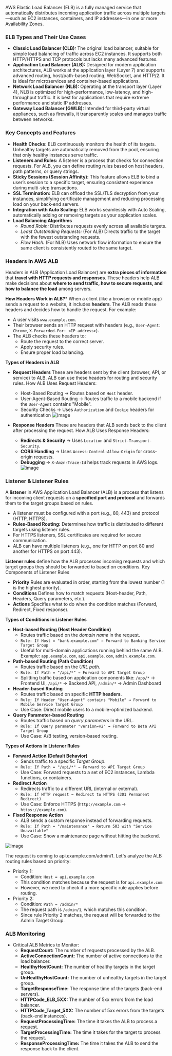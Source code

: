 AWS Elastic Load Balancer (ELB) is a fully managed service that automatically distributes incoming application traffic across multiple targets—such as EC2 instances, containers, and IP addresses—in one or more Availability Zones.

### ELB Types and Their Use Cases ###
- **Classic Load Balancer (CLB):** The original load balancer, suitable for simple load balancing of traffic across EC2 instances. It supports both HTTP/HTTPS and TCP protocols but lacks many advanced features.
- **Application Load Balancer (ALB):** Designed for modern application architectures, ALB works at the application layer (Layer 7) and supports advanced routing, host/path-based routing, WebSocket, and HTTP/2. It is ideal for microservices and container-based applications.
- **Network Load Balancer (NLB):** Operating at the transport layer (Layer 4), NLB is optimized for high-performance, low-latency, and high-throughput traffic. It is best for applications that require extreme performance and static IP addresses.
- **Gateway Load Balancer (GWLB):** Intended for third-party virtual appliances, such as firewalls, it transparently scales and manages traffic between networks.

### Key Concepts and Features ###
- **Health Checks:** ELB continuously monitors the health of its targets. Unhealthy targets are automatically removed from the pool, ensuring that only healthy instances serve traffic.
- **Listeners and Rules:** A listener is a process that checks for connection requests. For ALB, you can define routing rules based on host headers, path patterns, or query strings.
- **Sticky Sessions (Session Affinity):** This feature allows ELB to bind a user’s session to a specific target, ensuring consistent experience during multi-step transactions.
- **SSL Termination:** ELB can offload the SSL/TLS decryption from your instances, simplifying certificate management and reducing processing load on your back-end servers.
- **Integration with Auto Scaling:** ELB works seamlessly with Auto Scaling, automatically adding or removing targets as your application scales.
- **Load Balancing Algorithms**
  - *Round Robin:* Distributes requests evenly across all available targets.
  - *Least Outstanding Requests:* (For ALB) Directs traffic to the target with the fewest outstanding requests.
  - *Flow Hash:* (For NLB) Uses network flow information to ensure the same client is consistently routed to the same target.

### Headers in AWS ALB ###
Headers in ALB (Application Load Balancer) are **extra pieces of information** that **travel with HTTP requests and responses**. These headers help ALB make decisions about **where to send traffic, how to secure requests, and how to balance the load** among servers.

**How Headers Work in ALB?***
When a client (like a browser or mobile app) sends a request to a website, it includes **headers**. The ALB reads these headers and decides how to handle the request. For example:
- A user visits `www.example.com`.
- Their browser sends an HTTP request with headers (e.g., `User-Agent: Chrome`, `X-Forwarded-For: <IP address>`).
- The ALB checks these headers to:
  - Route the request to the correct server.
  - Apply security rules.
  - Ensure proper load balancing.

**Types of Headers in ALB**
- **Request Headers** These are headers sent by the client (browser, API, or service) to ALB. ALB can use these headers for routing and security rules.  How ALB Uses Request Headers:
  - Host-Based Routing → Routes based on `Host` header.
  - User-Agent-Based Routing → Routes traffic to a mobile backend if the `User-Agent` contains "Mobile".
  - Security Checks → Uses `Authorization` and `Cookie` headers for authentication
![image](https://github.com/user-attachments/assets/339a1f21-b2a1-4e0e-8bcc-4fcbff0cf377)

- **Response Headers** These are headers that ALB sends back to the client after processing the request. How ALB Uses Response Headers:
  - **Redirects & Security** → Uses `Location` and `Strict-Transport-Security`.
  - **CORS Handling** → Uses `Access-Control-Allow-Origin` for cross-origin requests.
  - **Debugging** → `X-Amzn-Trace-Id` helps track requests in AWS logs.
![image](https://github.com/user-attachments/assets/6a0e1785-6c54-467a-831e-6a0ace792369)


 
### Listener & Listener Rules ###
A **listener** in AWS Application Load Balancer (ALB) is a process that listens for incoming client requests on a **specified port and protocol** and forwards them to the target groups based on rules.
-  A listener must be configured with a port (e.g., 80, 443) and protocol (HTTP, HTTPS).
-  **Rules-Based Routing:** Determines how traffic is distributed to different targets using listener rules.
-  For HTTPS listeners, SSL certificates are required for secure communication.
-  ALB can have multiple listeners (e.g., one for HTTP on port 80 and another for HTTPS on port 443).

**Listener rules** define how the ALB processes incoming requests and which target groups they should be forwarded to based on conditions. Key Components of Listener Rules
  - **Priority** Rules are evaluated in order, starting from the lowest number (1 is the highest priority).
  - **Conditions** Defines how to match requests (Host-header, Path, Headers, Query parameters, etc.).
  - **Actions** Specifies what to do when the condition matches (Forward, Redirect, Fixed response).

**Types of Conditions in Listener Rules**

- **Host-based Routing (Host Header Condition)** 
  - Routes traffic based on the *domain name* in the request.
  - `Rule: If Host = "bank.example.com" → Forward to Banking Service Target Group`
  - Useful for multi-domain applications running behind the same ALB. Example: `app.example.com`, `api.example.com`, `admin.example.com`.
- **Path-based Routing (Path Condition)**
  - Routes traffic based on the *URL path*.
  - `Rule: If Path = "/api/*" → Forward to API Target Group`
  - Splitting traffic based on application components like: `/app/*` → Frontend UI, `/api/*` → Backend API, `/admin/*` → Admin Dashboard
- **Header-based Routing**
  - Routes traffic based on specific **HTTP headers**.
  - `Rule: If Header "User-Agent" contains "Mobile" → Forward to Mobile Service Target Group`
  - Use Case: Direct mobile users to a mobile-optimized backend.
- **Query Parameter-based Routing**
  - Routes traffic based on *query parameters* in the URL.
  - `Rule: If Query parameter "version=v2" → Forward to Beta API Target Group`
  - Use Case: A/B testing, version-based routing.
 
**Types of Actions in Listener Rules**
- **Forward Action (Default Behavior)**
  - Sends traffic to a specific *Target Group*.
  - `Rule: If Path = "/api/*" → Forward to API Target Group`
  - Use Case: Forward requests to a set of EC2 instances, Lambda functions, or containers.
- **Redirect Action**
  - Redirects traffic to a different URL (internal or external).
  - `Rule: If HTTP request → Redirect to HTTPS (301 Permanent Redirect)`
  - Use Case: Enforce HTTPS (`http://example.com` → `https://example.com`).
- **Fixed Response Action**
  - ALB sends a custom response instead of forwarding requests.
  - `Rule: If Path = "/maintenance" → Return 503 with "Service Unavailable"`
  - Use Case: Show a maintenance page without hitting the backend.

![image](https://github.com/user-attachments/assets/93723889-a2c3-444e-9a50-108d70a04167)

The request is coming to api.example.com/admin/1. Let's analyze the ALB routing rules based on priority:
- Priority 1:
  - Condition: `Host = api.example.com`
  - This condition matches because the request is for `api.example.com`
  - However, we need to check if a more specific rule applies before routing.
- Priority 2:
  - Condition: `Path = /admin/*`
  - The request path is `/admin/1`, which matches this condition.
  - Since rule Priority 2 matches, the request will be forwarded to the Admin Target Group.
 
### ALB Monitoring ###
- Critical ALB Metrics to Monitor:
  - **RequestCount:** The number of requests processed by the ALB.
  - **ActiveConnectionCount:** The number of active connections to the load balancer.
  - **HealthyHostCount:** The number of healthy targets in the target group.
  - **UnHealthyHostCount:** The number of unhealthy targets in the target group.
  - **TargetResponseTime:** The response time of the targets (back-end servers).
  - **HTTPCode_ELB_5XX:** The number of 5xx errors from the load balancer.
  - **HTTPCode_Target_5XX:** The number of 5xx errors from the targets (back-end instances).
  - **RequestProcessingTime:** The time it takes the ALB to process a request.
  - **TargetProcessingTime:** The time it takes for the target to process the request.
  - **ResponseProcessingTime:** The time it takes the ALB to send the response back to the client.




